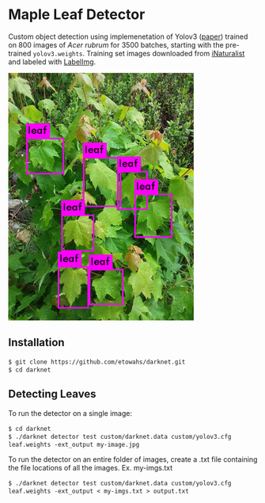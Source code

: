 # Maple Leaf Detector 
Custom object detection using implemenetation of Yolov3 ([paper](https://pjreddie.com/media/files/papers/YOLOv3.pdf)) trained on 800 images of *Acer rubrum* for 3500 batches, starting with the pre-trained `yolov3.weights`. Training set images downloaded from [iNaturalist](https://www.inaturalist.org/taxa/48098-Acer-rubrum) and labeled with [LabelImg](https://github.com/tzutalin/labelImg). 

![Image with bounding boxes](predictedleaf.jpg)

## Installation 
```
$ git clone https://github.com/etowahs/darknet.git
$ cd darknet
```

## Detecting Leaves 
To run the detector on a single image:

```
$ cd darknet 
$ ./darknet detector test custom/darknet.data custom/yolov3.cfg leaf.weights -ext_output my-image.jpg
```
To run the detector on an entire folder of images, create a .txt file containing the file locations of all the images. Ex. my-imgs.txt
```
$ ./darknet detector test custom/darknet.data custom/yolov3.cfg leaf.weights -ext_output < my-imgs.txt > output.txt
```